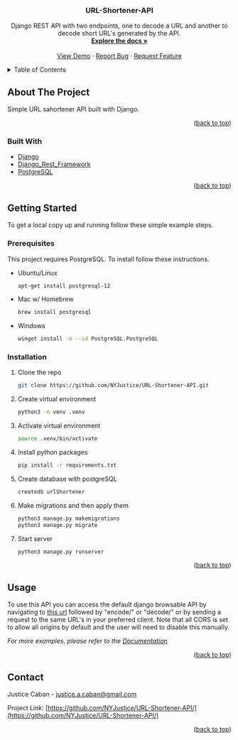 <div id="top"></div>

<br />
<div align="center">
  <a href="https://github.com/NYJustice/URL-Shortener-API">
  </a>

<h3 align="center">URL-Shortener-API</h3>

  <p align="center">
    Django REST API with two endpoints, one to decode a URL and another to decode short URL's generated by the API.
    <br />
    <a href="https://github.com/NYJustice/URL-Shortener-API"><strong>Explore the docs »</strong></a>
    <br />
    <br />
    <a href="https://github.com/NYJustice/URL-Shortener-API">View Demo</a>
    ·
    <a href="https://github.com/NYJustice/URL-Shortener-API/issues">Report Bug</a>
    ·
    <a href="https://github.com/NYJustice/URL-Shortener-API/issues">Request Feature</a>
  </p>
</div>



<!-- TABLE OF CONTENTS -->
<details>
  <summary>Table of Contents</summary>
  <ol>
    <li>
      <a href="#about-the-project">About The Project</a>
    </li>
    <li>
      <a href="#getting-started">Getting Started</a>
      <ul>
        <li><a href="#prerequisites">Prerequisites</a></li>
        <li><a href="#installation">Installation</a></li>
      </ul>
    </li>
    <li><a href="#usage">Usage</a></li>
    <li><a href="#contact">Contact</a></li>
  </ol>
</details>



<!-- ABOUT THE PROJECT -->
## About The Project

Simple URL sahortener API built with Django.

<p align="right">(<a href="#top">back to top</a>)</p>



### Built With

* [Django](https://www.djangoproject.com/)
* [Django_Rest_Framework](https://www.django-rest-framework.org/)
* [PostgreSQL](https://www.postgresql.org/)


<p align="right">(<a href="#top">back to top</a>)</p>



<!-- GETTING STARTED -->
## Getting Started

To get a local copy up and running follow these simple example steps.

### Prerequisites

This project requires PostgreSQL. To install follow these instructions.
* Ubuntu/Linux
  ```sh
  apt-get install postgresql-12
  ```
* Mac w/ Homebrew
  ```sh
  brew install postgresql
  ```
* Windows
  ```sh
  winget install -e --id PostgreSQL.PostgreSQL
  ```

### Installation

1. Clone the repo
   ```sh
   git clone https://github.com/NYJustice/URL-Shortener-API.git
   ```
2. Create virtual environment
   ```sh
   python3 -m venv .venv
   ```
3. Activate virtual environment 
   ```sh
   source .venv/bin/activate
   ```
4. Install python packages
   ```sh
   pip install -r requirements.txt
   ```
5. Create database with postgreSQL
   ```sh
   createdb urlShortener
   ```
6. Make migrations and then apply them
   ```sh
   python3 manage.py makemigrations
   python3 manage.py migrate
   ```
7. Start server
   ```sh
   python3 manage.py runserver
   ```

<p align="right">(<a href="#top">back to top</a>)</p>

<!-- USAGE EXAMPLES -->
## Usage

To use this API you can access the default django browsable API by navigating to <a href="https://localhost:8000/">this url</a> followed by "encode/" or "decode/" or by sending a request to the same URL's in your preferred client. Note that all CORS is set to allow all origins by default and the user will need to disable this manually.

_For more examples, please refer to the [Documentation](https://example.com)_

<p align="right">(<a href="#top">back to top</a>)</p>

<!-- CONTACT -->
## Contact

Justice Caban - justice.a.caban@gmail.com

Project Link: [https://github.com/NYJustice/URL-Shortener-API/](https://github.com/NYJustice/URL-Shortener-API/)

<p align="right">(<a href="#top">back to top</a>)</p>
